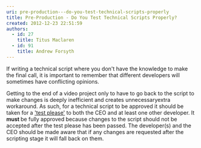 ```yaml
---
uri: pre-production---do-you-test-technical-scripts-properly
title: Pre-Production - Do You Test Technical Scripts Properly?
created: 2012-12-23 22:51:59
authors:
  - id: 27
    title: Titus Maclaren
  - id: 91
    title: Andrew Forsyth
---
```





<span class='intro'> ​If&#160;writing a&#160;technical script where you don't have the knowledge to make the final call, it is important to remember that different developers will sometimes have conflicting opinions.<br> </span>

Getting to the end of a video project only to have to go back to the script to make changes is deeply inefficient and creates unnecessary​ extra workaround.&#160;​As such, for a&#160;technical script to be approved it should&#160;be taken for a <a href="https&#58;//www.google.com.au/url?sa=t&amp;rct=j&amp;q=&amp;esrc=s&amp;source=web&amp;cd=1&amp;cad=rja&amp;ved=0CDcQFjAA&amp;url=http&#58;//rules.ssw.com.au/Management/RulesToSuccessfulProjects/Pages/InternalTestPlease.aspx&amp;ei=_YvXUOvvLq-ZiQe21IBI&amp;usg=AFQjCNFCvf1Fg4rAXkivAT8ircMkrY2mkA&amp;sig2=TOeezHY66VWEQDubqLtCJQ&amp;bvm=bv.1355534169%2cd.aGc">'test please'</a>&#160;to both the CEO&#160;and at least one other developer. It <strong>must </strong>be fully approved because changes to the script&#160;should not be accepted after the test please has been passed.&#160;The developer(s) and the CEO&#160;should be made aware that if any changes are requested after the scripting stage it will fall back on them.


